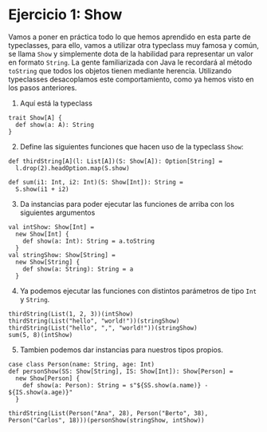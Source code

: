 # Ejercicio 1: Show

Vamos a poner en práctica todo lo que hemos aprendido en esta parte de typeclasses, para ello, vamos a utilizar otra typeclass muy famosa y común, se llama `Show` y simplemente dota de la habilidad para representar un valor en formato `String`. La gente familiarizada con Java le recordará al método `toString` que todos los objetos tienen mediante herencia. Utilizando typeclasses desacoplamos este comportamiento, como ya hemos visto en los pasos anteriores.

1. Aquí está la typeclass

```tut
trait Show[A] {
  def show(a: A): String
}
```

2. Define las siguientes funciones que hacen uso de la typeclass `Show`:

```tut
def thirdString[A](l: List[A])(S: Show[A]): Option[String] =
  l.drop(2).headOption.map(S.show)

def sum(i1: Int, i2: Int)(S: Show[Int]): String =
  S.show(i1 + i2)
```

3. Da instancias para poder ejecutar las funciones de arriba con los siguientes argumentos

```tut
val intShow: Show[Int] =
  new Show[Int] {
    def show(a: Int): String = a.toString
  }
val stringShow: Show[String] =
  new Show[String] {
    def show(a: String): String = a
  }
```

4. Ya podemos ejecutar las funciones con distintos parámetros de tipo `Int` y `String`.

```tut
thirdString(List(1, 2, 3))(intShow)
thirdString(List("hello", "world!"))(stringShow)
thirdString(List("hello", ",", "world!"))(stringShow)
sum(5, 8)(intShow)
```

5. Tambien podemos dar instancias para nuestros tipos propios.

```tut
case class Person(name: String, age: Int)
def personShow(SS: Show[String], IS: Show[Int]): Show[Person] =
  new Show[Person] {
    def show(a: Person): String = s"${SS.show(a.name)} - ${IS.show(a.age)}"
  }

thirdString(List(Person("Ana", 28), Person("Berto", 38), Person("Carlos", 18)))(personShow(stringShow, intShow))
```
